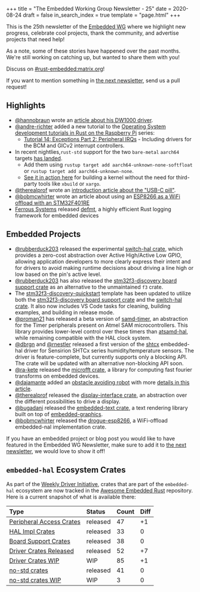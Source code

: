 +++
title = "The Embedded Working Group Newsletter - 25"
date = 2020-08-24
draft = false
in_search_index = true
template = "page.html"
+++

This is the 25th newsletter of the [Embedded WG] where we highlight new progress, celebrate cool projects, thank the community, and advertise projects that need help!

As a note, some of these stories have happened over the past months. We're still working on catching up, but wanted to share them with you!

[Embedded WG]: https://github.com/rust-embedded/wg

<!-- TODO uncomment -->

Discuss on [#rust-embedded:matrix.org]!
<!-- Discuss on [#rust-embedded:matrix.org], [users.rust-lang.org], [on twitter], or [on reddit]! -->

[#rust-embedded:matrix.org]: https://matrix.to/#/#rust-embedded:matrix.org
<!-- [users.rust-lang.org]: https://example.org/#TODO -->
<!-- [on twitter]: https://example.org/#TODO -->
<!-- [on reddit]: https://example.org/#TODO -->

<!-- more -->

If you want to mention something in [the next newsletter], send us a pull request!

[the next newsletter]: https://github.com/rust-embedded/blog/edit/master/content/2020-08-31-newsletter-26.md

## Highlights

- [@hannobraun][@braun-embedded] wrote an [article about his DW1000 driver][dw1000].
- [@andre-richter] added a new tutorial to the [Operating System development tutorials in Rust on the Raspberry Pi] series:
  - [Tutorial 14: Exceptions Part 2: Peripheral IRQs] - Including drivers for the BCM and GICv2 interrupt controllers.
- In recent nightlies,`rust-std` support for the two `bare-metal` `aarch64` targets [has landed][aarch64-rust-std].
  - Add them using `rustup target add aarch64-unknown-none-softfloat` or `rustup target add aarch64-unknown-none`.
  - [See it in action here][os-dev-rust-std] for building a kernel without the need for third-party tools like `xbuild` or `xargo`.
- [@therealprof][@therealprof] wrote an [introduction article about the "USB-C pill"][USB-C pill].
- [@bobmcwhirter][@bobmcwhirter] wrote an article about using an [ESP8266 as a WiFi offload with an STM32F401RE][wifi-offload]
- [Ferrous Systems] released [defmt], a highly efficient Rust logging framework for embedded devices

## Embedded Projects

- [@rubberduck203][@rubberduck203] released the experimental [switch-hal crate][switch-hal], which provides a zero-cost abstraction over Active High/Active Low GPIO, allowing application developers to more clearly express their intent and for drivers to avoid making runtime decisions about driving a line high or low based on the pin's active level.
- [@rubberduck203][@rubberduck203] has also released the [stm32f3-discovery board support crate][stm32f3-discovery] as an alternative to the unmaintained `f3` crate.
- The [stm32f3-discovery-quickstart][stm32f3-discovery-quickstart] template has been updated to utilize both the [stm32f3-discovery board support crate][stm32f3-discovery] and the [switch-hal crate][switch-hal]. It also now includes VS Code tasks for cleaning, building examples, and building in release mode.
- [@proman21][@proman21] has released a beta version of [samd-timer][samd-timer], an abstraction for the Timer peripherals present on Atmel SAM microcontrollers. This library provides lower-level control over these timers than [atsamd-hal][atsamd-hal], while remaining compatible with the HAL clock system.
- [@dbrgn][@dbrgn] and [@rnestler][@rnestler] released a first version of the [shtcx](https://docs.rs/shtcx/) embedded-hal driver for Sensirion SHTCx series humidity/temperature sensors. The driver is feature-complete, but currently supports only a blocking API. The crate will be updated with an alternative non-blocking API soon.
- [@ra-kete][@ra-kete] released the [microfft crate][microfft], a library for computing fast fourier transforms on embedded devices.
- [@dajamante][@dajamante] added an [obstacle avoiding robot](https://github.com/Dajamante/avr-car) with more [details in this article](https://github.com/Dajamante/avr-car/blob/master/article.md).
- [@therealprof][@therealprof] released the [display-interface crate][display-interface], an abstraction over the different possibilities to drive a display.
- [@bugadani][@bugadani] released the [embedded-text crate][embedded-text], a text rendering library built on top of [embedded-graphics][embedded-graphics].
- [@bobmcwhirter][@bobmcwhirter] released the [drogue-esp8266][drogue-esp8266], a WiFi-offload embedded-nal implementation crate.

If you have an embedded project or blog post you would like to have featured in the Embedded WG Newsletter, make sure to add it to [the next newsletter], we would love to show it off!

[@rubberduck203]: https://twitter.com/Rubberduck203
[@proman21]: https://github.com/proman21
[@dbrgn]: https://github.com/dbrgn
[@rnestler]: https://github.com/rnestler
[@ra-kete]: https://github.com/ra-kete
[@braun-embedded]: http://github.com/braun-embedded
[@andre-richter]: https://github.com/andre-richter
[@dajamante]:https://github.com/dajamante
[@therealprof]:https://github.com/therealprof
[@bugadani]: https://github.com/bugadani
[@bobmcwhirter]: https://github.com/bobmcwhirter
[Ferrous Systems]: https://ferrous-systems.com

[switch-hal]: https://crates.io/crates/switch-hal
[stm32f3-discovery]: https://crates.io/crates/stm32f3-discovery
[stm32f3-discovery-quickstart]: https://github.com/rubberduck203/stm32f3-discovery-quickstart/
[samd-timer]: https://github.com/proman21/samd-timer/
[atsamd-hal]: https://github.com/atsamd-rs/atsamd/
[microfft]: https://crates.io/crates/microfft
[dw1000]: https://braun-embedded.com/dw1000/
[Operating System development tutorials in Rust on the Raspberry Pi]: https://github.com/rust-embedded/rust-raspberrypi-OS-tutorials
[Tutorial 14: Exceptions Part 2: Peripheral IRQs]: https://github.com/rust-embedded/rust-raspberrypi-OS-tutorials/tree/master/14_exceptions_part2_peripheral_IRQs
[aarch64-rust-std]: https://github.com/rust-lang/rust/pull/68334
[os-dev-rust-std]: https://github.com/rust-embedded/rust-raspberrypi-OS-tutorials/commit/c4f9432e131f6aa6dd58b9ba795d67ec3bfd3c7f
[display-interface]: https://crates.io/crates/display-interface
[embedded-graphics]: https://github.com/jamwaffles/embedded-graphics
[embedded-text]: https://github.com/bugadani/embedded-text
[USB-C pill]: https://therealprof.github.io/blog/usb-c-pill-part1/
[wifi-offload]: https://blog.drogue.io/wifi-offload/
[drogue-esp8266]: https://crates.io/crates/drogue-esp8266
[defmt]: https://ferrous-systems.com/blog/defmt/

## `embedded-hal` Ecosystem Crates

As part of the [Weekly Driver Initiative], crates that are part of the `embedded-hal` ecosystem are now tracked in the [Awesome Embedded Rust] repository. Here is a current snapshot of what is available there:

| Type                       | Status    | Count | Diff |
| :---                       | :-----    | :---- | :--- |
| [Peripheral Access Crates] | released  | 47    | +1   |
| [HAL Impl Crates]          | released  | 33    |  0   |
| [Board Support Crates]     | released  | 38    |  0   |
| [Driver Crates Released]   | released  | 52    | +7   |
| [Driver Crates WIP]        | WIP       | 85    | +1   |
| [no-std crates]            | released  | 41    |  0   |
| [no-std crates WIP]        | WIP       |  3    |  0   |

[Awesome Embedded Rust]: https://github.com/rust-embedded/awesome-embedded-rust
[Weekly Driver Initiative]: https://github.com/rust-embedded/wg/issues/39
[Peripheral Access Crates]: https://github.com/rust-embedded/awesome-embedded-rust#peripheral-access-crates
[HAL Impl Crates]: https://github.com/rust-embedded/awesome-embedded-rust#hal-implementation-crates
[Board Support Crates]: https://github.com/rust-embedded/awesome-embedded-rust#board-support-crates
[Driver Crates Released]: https://github.com/rust-embedded/awesome-embedded-rust#driver-crates
[Driver Crates WIP]: https://github.com/rust-embedded/awesome-embedded-rust#wip
[no-std crates]: https://github.com/rust-embedded/awesome-embedded-rust#no-std-crates
[no-std crates WIP]: https://github.com/rust-embedded/awesome-embedded-rust#wip-1

